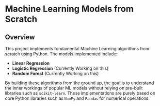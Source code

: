 # Machine Learning Models from Scratch

## Overview

This project implements fundamental Machine Learning algorithms from scratch using Python. The models implemented include:

- **Linear Regression**
- **Logistic Regression** (Currently Working on this)
- **Random Forest** (Currently Working on this)

By building these algorithms from the ground up, the goal is to understand the inner workings of popular ML models without relying on pre-built libraries such as `scikit-learn`. These implementations are purely based on core Python libraries such as `NumPy` and `Pandas` for numerical operations.
